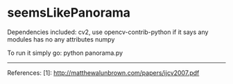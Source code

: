 # seemsLikePanorama
Dependencies included:
cv2, use opencv-contrib-python if it says any modules has no any attributes
numpy

To run it simply go: python panorama.py

--------------------------------------------------------------------------------------------
References:
[1]: http://matthewalunbrown.com/papers/ijcv2007.pdf

